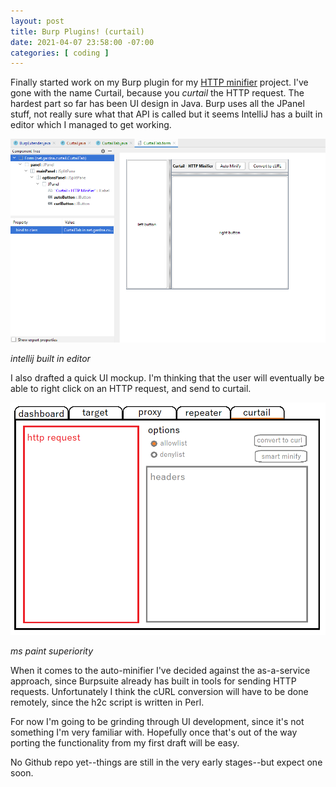 ```yaml
---
layout: post
title: Burp Plugins! (curtail)
date: 2021-04-07 23:58:00 -07:00
categories: [ coding ]
---
```


Finally started work on my Burp plugin for my [HTTP minifier](/2021/04/05/bb-and-http/) project. I've gone with the name Curtail, because you _curtail_ the HTTP request. The hardest part so far has been UI design in Java. Burp uses all the JPanel stuff, not really sure what that API is called but it seems IntelliJ has a built in editor which I managed to get working.

![intellij editor](/assets/img/2021-04-07-curtail-minifier/intellij.png)

_intellij built in editor_

I also drafted a quick UI mockup. I'm thinking that the user will eventually be able to right click on an HTTP request, and send to curtail.

![the mockup](/assets/img/2021-04-07-curtail-minifier/mockup.png)

_ms paint superiority_

When it comes to the auto-minifier I've decided against the as-a-service approach, since Burpsuite already has built in tools for sending HTTP requests. Unfortunately I think the cURL conversion will have to be done remotely, since the h2c script is written in Perl.

For now I'm going to be grinding through UI development, since it's not something I'm very familiar with. Hopefully once that's out of the way porting the functionality from my first draft will be easy.

No Github repo yet--things are still in the very early stages--but expect one soon.
